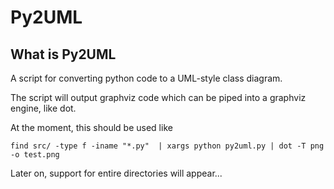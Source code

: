 # Py2UML #
## What is Py2UML ##
A script for converting python code to a UML-style class diagram. 

The script will output graphviz code which can be piped into a graphviz
engine, like dot. 

At the moment, this should be used like 

    find src/ -type f -iname "*.py"  | xargs python py2uml.py | dot -T png -o test.png

Later on, support for entire directories will appear...

